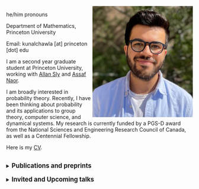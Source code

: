 <html>
    <head>
    </head>
<body>
<img src="profilepic.jpg" align="right" border="0" height="300">
<p>
    he/him pronouns
</p>
<p>
    Department of Mathematics, Princeton University
</p>
<p>
    Email: kunalchawla [at] princeton [dot] edu
</p>

<p>I am a second year graduate student at Princeton University, working with
 <a href="https://web.math.princeton.edu/~asly/">Allan Sly</a> and <a href="https://web.math.princeton.edu/~naor/">Assaf Naor</a>.
</p>
<p>
  I am broadly interested in probability theory. Recently, I have been thinking about probability and its applications to group theory, computer science, and dynamical systems. My research is currently funded by a PGS-D award from the National Sciences and Engineering Research Council of Canada, as well as a Centennial Fellowship.
</p>
<p>
    Here is my <a href="Curriculum_Vitae (8).pdf">CV</a>.
</p>
<br>

<details>
    <summary><b style="font-size: larger">Publications and preprints</b></summary>

    <ol type="1" start="4" reversed>

        <li>
            <a href="https://arxiv.org/abs/2310.18506">Random walks and superlinear divergent geodesics</a>
            (joint with Inhyeok Choi, Vivian He, and Kasra Rafi).  <em>Ergodic Theory and Dynamical Systems</em> (2024)
        </li>
    
        <li>
            <a href="https://arxiv.org/abs/2308.01877#:~:text=Let%20G%20be%20a%20finitely,Cay(G%2C%20S).">Genericity of contracting geodesics in groups</a>
                (joint with Inhyeok Choi and Giulio Tiozzo). <em>To Appear in Groups, Geometry, and Dynamics</em> (2023)
        </li>
        
        <li>
            <a href="https://arxiv.org/abs/2209.02114">The Poisson boundary of hyperbolic groups without moment conditions</a>
                 (joint with Behrang Forghani, Joshua Frisch, and Giulio Tiozzo). <em>Annals of Probability</em> (2022)
        </li>
        <li>
            <a href="https://arxiv.org/abs/2204.06141">Effective drift estimates for random walks on graph products</a> <em>Electronic Communications in Probability</em> (2022)
        </li>
        
    </ol>
        
</details>
<br>
<details>
    <summary><b style="font-size: larger">Invited and Upcoming talks</b></summary>
    <ul>
        <li>
            UCSD Probability Seminar, Feb 2025
        </li>
        <li>
            LA Probability Forum, Feb 2025
        </li>
        <li>
            Special Session on Descriptive Combinatorics, Dynamics, and Measured Group Theory, Joint Mathematics Meetings, Jan 2025
        </li>
        <li>
            IAS Group Theory Seminar, Nov 2024
        </li>
        <li>
            ENS Group Theory Seminar, Mar 2024
        </li>
        <li>
            Randomness and Geometry Seminar, Fields Institute, Feb 2024
        </li>
        <li>
            Geometry and Topology Seminar, CUNY, Nov 2023
        </li>
    </ul>
    <br>
</details>
<br>

</body>
</html>
